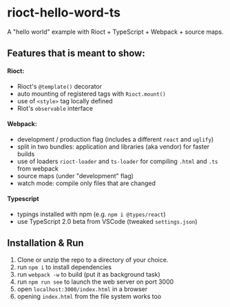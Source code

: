 # rioct-hello-word-ts

A "hello world" example with Rioct + TypeScript + Webpack + source maps.

## Features that is meant to show:

#### Rioct:
- Rioct's `@template()` decorator
- auto mounting of registered tags with `Rioct.mount()`
- use of `<style>` tag locally defined
- Riot's `observable` interface

#### Webpack:
- development / production flag (includes a different `react` and `uglify`)
- split in two bundles: application and libraries (aka vendor) for faster builds
- use of loaders `rioct-loader` and `ts-loader` for compiling `.html` and `.ts` from webpack
- source maps (under "development" flag)
- watch mode: compile only files that are changed

#### Typescript
- typings installed with npm (e.g. `npm i @types/react`)
- use TypeScript 2.0 beta from VSCode (tweaked `settings.json`)

## Installation & Run

1. Clone or unzip the repo to a directory of your choice.
2. run `npm i` to install dependencies
3. run `webpack -w` to build (put it as background task)
4. run `npm run see` to launch the web server on port 3000
5. open `localhost:3000/index.html` in a browser
6. opening `index.html` from the file system works too






